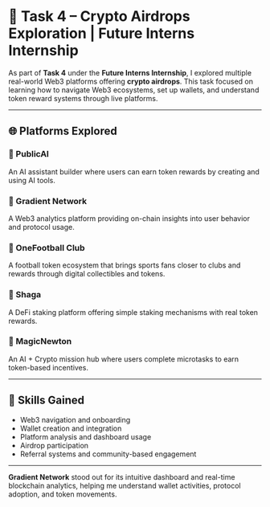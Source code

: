 # 🚀 Task 4 – Crypto Airdrops Exploration | Future Interns Internship

As part of **Task 4** under the **Future Interns Internship**, I explored multiple real-world Web3 platforms offering **crypto airdrops**. This task focused on learning how to navigate Web3 ecosystems, set up wallets, and understand token reward systems through live platforms.

---

## 🌐 Platforms Explored

### 🔹 PublicAI
An AI assistant builder where users can earn token rewards by creating and using AI tools.

### 🔹 Gradient Network
A Web3 analytics platform providing on-chain insights into user behavior and protocol usage.

### 🔹 OneFootball Club
A football token ecosystem that brings sports fans closer to clubs and rewards through digital collectibles and tokens.

### 🔹 Shaga
A DeFi staking platform offering simple staking mechanisms with real token rewards.

### 🔹 MagicNewton
An AI + Crypto mission hub where users complete microtasks to earn token-based incentives.

---

## 🧠 Skills Gained

- Web3 navigation and onboarding
- Wallet creation and integration
- Platform analysis and dashboard usage
- Airdrop participation
- Referral systems and community-based engagement

---

**Gradient Network** stood out for its intuitive dashboard and real-time blockchain analytics, helping me understand wallet activities, protocol adoption, and token movements.
